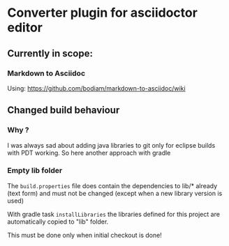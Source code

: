 # Converter plugin for asciidoctor editor

## Currently in scope:
### Markdown to Asciidoc
Using:
https://github.com/bodiam/markdown-to-asciidoc/wiki

## Changed build behaviour
### Why ?
I was always sad about adding java libraries to git only for eclipse builds with PDT working.
So here another approach with gradle

### Empty lib folder
The `build.properties` file does contain the dependencies to lib/* already (text form) and must not be changed
(except when a new library version is used)

With gradle task `installLibraries` the libraries defined for this project are automatically copied 
to "lib" folder.

This must be done only when initial checkout is done!